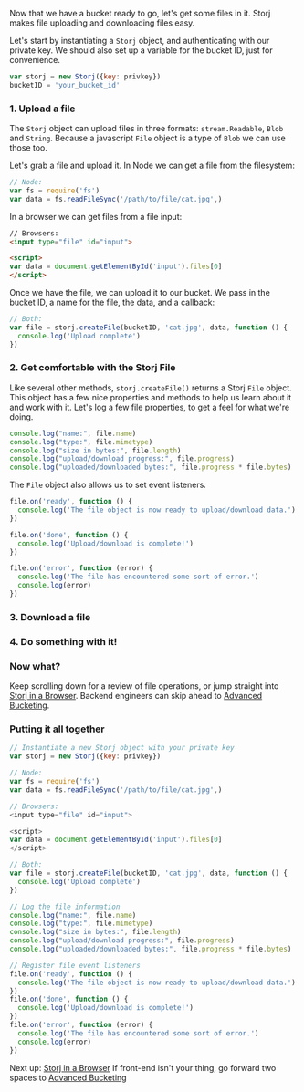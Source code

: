 Now that we have a bucket ready to go, let's get some files in it. Storj makes
file uploading and downloading files easy.

Let's start by instantiating a `Storj` object, and authenticating with our
private key. We should also set up a variable for the bucket ID, just for
convenience.

```javascript
var storj = new Storj({key: privkey})
bucketID = 'your_bucket_id'
```

### 1. Upload a file
The `Storj` object can upload files in three formats: `stream.Readable`,
`Blob` and `String`. Because a javascript `File` object is a type of `Blob` we
can use those too.

Let's grab a file and upload it. In Node we can get a file from the filesystem:

```javascript
// Node:
var fs = require('fs')
var data = fs.readFileSync('/path/to/file/cat.jpg',)
```

In a browser we can get files from a file input:

```html
// Browsers:
<input type="file" id="input">

<script>
var data = document.getElementById('input').files[0]
</script>
```

Once we have the file, we can upload it to our bucket. We pass in the bucket
ID, a name for the file, the data, and a callback:

```javascript
// Both:
var file = storj.createFile(bucketID, 'cat.jpg', data, function () {
  console.log('Upload complete')
})
```

### 2. Get comfortable with the Storj File

Like several other methods, `storj.createFile()` returns a Storj `File` object.
This object has a few nice properties and methods to help us learn about it
and work with it. Let's log a few file properties, to get a feel for what we're
doing.

```javascript
console.log("name:", file.name)
console.log("type:", file.mimetype)
console.log("size in bytes:", file.length)
console.log("upload/download progress:", file.progress)
console.log("uploaded/downloaded bytes:", file.progress * file.bytes)
```

The `File` object also allows us to set event listeners.

```javascript
file.on('ready', function () {
  console.log('The file object is now ready to upload/download data.')
})

file.on('done', function () {
  console.log('Upload/download is complete!')
})

file.on('error', function (error) {
  console.log('The file has encountered some sort of error.')
  console.log(error)
})
```

### 3. Download a file



### 4. Do something with it!



### Now what?

Keep scrolling down for a review of file operations, or jump straight into
[Storj in a Browser](04-browser.md). Backend engineers can skip ahead to [Advanced Bucketing](05-bucket-ops.md).

### Putting it all together
```javascript
// Instantiate a new Storj object with your private key
var storj = new Storj({key: privkey})

// Node:
var fs = require('fs')
var data = fs.readFileSync('/path/to/file/cat.jpg',)

// Browsers:
<input type="file" id="input">

<script>
var data = document.getElementById('input').files[0]
</script>

// Both:
var file = storj.createFile(bucketID, 'cat.jpg', data, function () {
  console.log('Upload complete')
})

// Log the file information
console.log("name:", file.name)
console.log("type:", file.mimetype)
console.log("size in bytes:", file.length)
console.log("upload/download progress:", file.progress)
console.log("uploaded/downloaded bytes:", file.progress * file.bytes)

// Register file event listeners
file.on('ready', function () {
  console.log('The file object is now ready to upload/download data.')
})
file.on('done', function () {
  console.log('Upload/download is complete!')
})
file.on('error', function (error) {
  console.log('The file has encountered some sort of error.')
  console.log(error)
})
```

Next up: [Storj in a Browser](04-browser.md)
If front-end isn't your thing, go forward two spaces to
[Advanced Bucketing](05-bucket-ops.md)
